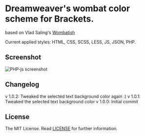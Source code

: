 Dreamweaver's wombat color scheme for Brackets.
============================

based on Vlad Saling's [Wombatish](https://github.com/vlad-saling/wombatish)

Current applied styles:
HTML, CSS, SCSS, LESS, JS, JSON, PHP. 

## Screenshot

![PHP-js screenshot](https://raw.githubusercontent.com/ignacionelson/dreamweaver-wombat/master/screenshot.png)


## Changelog

v 1.0.2: Tweaked the selected text background color again :)
v 1.0.1: Tweaked the selected text background color
v 1.0.0: Initial commit

## License

The MIT License. Read [LICENSE](LICENSE) for further information.
